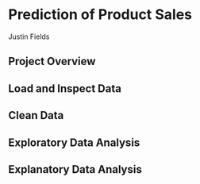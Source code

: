 # Prediction of Product Sales

Justin Fields

## Project Overview

## Load and Inspect Data

## Clean Data

## Exploratory Data Analysis

## Explanatory Data Analysis
